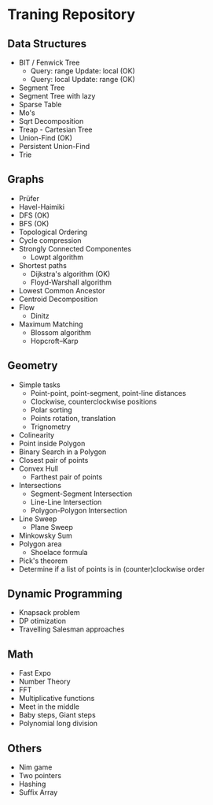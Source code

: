 # Traning Repository
## Data Structures
- BIT / Fenwick Tree
  - Query: range Update: local (OK)
  - Query: local Update: range (OK)
- Segment Tree
- Segment Tree with lazy
- Sparse Table
- Mo's
- Sqrt Decomposition
- Treap - Cartesian Tree
- Union-Find (OK)
- Persistent Union-Find
- Trie


## Graphs

- Prüfer 
- Havel-Haimiki
- DFS (OK)
- BFS (OK)
- Topological Ordering
- Cycle compression
- Strongly Connected Componentes
  - Lowpt algorithm
- Shortest paths
  - Dijkstra's algorithm (OK)
  - Floyd-Warshall algorithm
- Lowest Common Ancestor
- Centroid Decomposition
- Flow
  - Dinitz
- Maximum Matching
  - Blossom algorithm
  - Hopcroft–Karp

## Geometry

- Simple tasks
  - Point-point, point-segment, point-line distances
  - Clockwise, counterclockwise positions
  - Polar sorting
  - Points rotation, translation
  - Trignometry
- Colinearity
- Point inside Polygon
- Binary Search in a Polygon
- Closest pair of points
- Convex Hull
  - Farthest pair of points
- Intersections
  - Segment-Segment Intersection
  - Line-Line Intersection
  - Polygon-Polygon Intersection
- Line Sweep
  - Plane Sweep
- Minkowsky Sum
- Polygon area
  - Shoelace formula
- Pick's theorem
- Determine if a list of points is in (counter)clockwise order

## Dynamic Programming

- Knapsack problem
- DP otimization
- Travelling Salesman approaches

## Math

- Fast Expo
- Number Theory
- FFT
- Multiplicative functions
- Meet in the middle
- Baby steps, Giant steps
- Polynomial long division

## Others

- Nim game
- Two pointers
- Hashing
- Suffix Array

